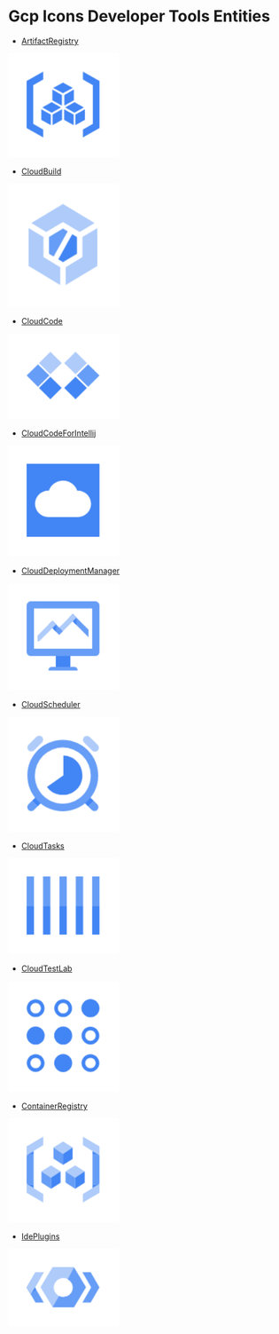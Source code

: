 # Gcp Icons Developer Tools Entities


- [ArtifactRegistry](./artifact-registry.md)  
<img src="./artifact-registry.png" width="200"/>

- [CloudBuild](./cloud-build.md)  
<img src="./cloud-build.png" width="200"/>

- [CloudCode](./cloud-code.md)  
<img src="./cloud-code.png" width="200"/>

- [CloudCodeForIntellij](./cloud-code-for-intellij.md)  
<img src="./cloud-code-for-intellij.png" width="200"/>

- [CloudDeploymentManager](./cloud-deployment-manager.md)  
<img src="./cloud-deployment-manager.png" width="200"/>

- [CloudScheduler](./cloud-scheduler.md)  
<img src="./cloud-scheduler.png" width="200"/>

- [CloudTasks](./cloud-tasks.md)  
<img src="./cloud-tasks.png" width="200"/>

- [CloudTestLab](./cloud-test-lab.md)  
<img src="./cloud-test-lab.png" width="200"/>

- [ContainerRegistry](./container-registry.md)  
<img src="./container-registry.png" width="200"/>

- [IdePlugins](./ide-plugins.md)  
<img src="./ide-plugins.png" width="200"/>
